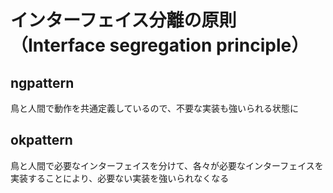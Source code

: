 # インターフェイス分離の原則（Interface segregation principle）

## ngpattern
鳥と人間で動作を共通定義しているので、不要な実装も強いられる状態に  

## okpattern
鳥と人間で必要なインターフェイスを分けて、各々が必要なインターフェイスを実装することにより、必要ない実装を強いられなくなる  